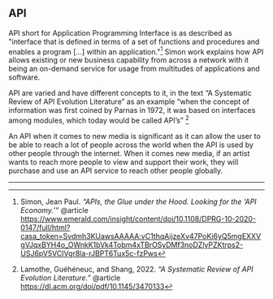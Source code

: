 ## API

API short for Application Programming Interface is as described as "interface that is defined in terms of a set of functions and procedures and enables a program [...] within an application."[^simon] Simon work explains how API allows existing or new business capability from across a network with it being an on-demand service for usage from multitudes of applications and software.

API are varied and have different concepts to it, in the text “A Systematic Review of API Evolution Literature” as an example “when the concept of information was first coined by Parnas in 1972, it was based on interfaces among modules, which today would be called API’s” [^Lamothe]

An API when it comes to new media is significant as it can allow the user to be able to reach a lot of people across the world when the API is used by other people through the internet. When it comes new media, if an artist wants to reach more people to view and support their work, they will purchase and use an API service to reach other people globally.





__________________________________________________________________________________________________________________________________________________________________________________________________________________________________________________________________________________________________________________________________________________________________________
[^simon]: Simon, Jean Paul. *“APIs, the Glue under the Hood. Looking for the ‘API Economy.’”* @article https://www.emerald.com/insight/content/doi/10.1108/DPRG-10-2020-0147/full/html?casa_token=Svdmh3KUawsAAAAA:vC1thqAijzeXv47PoKi6yQ5mgEXXVgVJqxBYH4o_OWnkK1bVk4Tobm4xTBrOSyDMf3noDZlyPZKtrps2-USJ6pV5VCIVgr8la-rJBPT6Tux5c-fzPws

[^Lamothe]: Lamothe, Guéhéneuc, and Shang, 2022. *“A Systematic Review of API Evolution Literature.”* @article https://dl.acm.org/doi/pdf/10.1145/3470133




